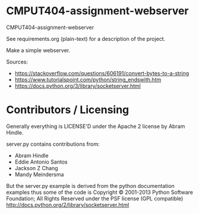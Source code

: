 CMPUT404-assignment-webserver
=============================

CMPUT404-assignment-webserver

See requirements.org (plain-text) for a description of the project.

Make a simple webserver.

Sources:

* https://stackoverflow.com/questions/606191/convert-bytes-to-a-string
* https://www.tutorialspoint.com/python/string_endswith.htm
* https://docs.python.org/3/library/socketserver.html

Contributors / Licensing
========================

Generally everything is LICENSE'D under the Apache 2 license by Abram Hindle.

server.py contains contributions from:

* Abram Hindle
* Eddie Antonio Santos
* Jackson Z Chang
* Mandy Meindersma 

But the server.py example is derived from the python documentation
examples thus some of the code is Copyright © 2001-2013 Python
Software Foundation; All Rights Reserved under the PSF license (GPL
compatible) http://docs.python.org/2/library/socketserver.html

